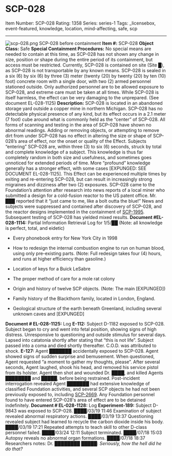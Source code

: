 # SCP-028
Item Number: SCP-028
Rating: 1358
Series: series-1
Tags: _licensebox, event-featured, knowledge, location, mind-affecting, safe, scp

---

![scp-028.png](https://scp-wiki.wdfiles.com/local--files/scp-028/scp-028.png)
SCP-028 before containment
**Item #:** SCP-028
**Object Class:** Safe
**Special Containment Procedures:** No special means are needed to contain at this time, as SCP-028 has not shown any change in size, position or shape during the entire period of its containment, but access must be restricted. Currently, SCP-028 is contained on site (Site █), as SCP-028 is not transportable by any known means. SCP-028 is sealed in a six (6) by six (6) by three (3) meter (twenty (20) by twenty (20) by ten (10) foot) concrete room with a single door, with two (2) armed personnel stationed outside. Only authorized personnel are to be allowed exposure to SCP-028, and extreme care must be taken at all times. While SCP-028 is itself harmless, the effect can be very damaging to the unprepared. (See document EL-028-1125)
**Description:** SCP-028 is located in an abandoned storage yard outside a copper mine in northern Michigan. SCP-028 has no detectable physical presence of any kind, but its effect occurs in a 2.1 meter (7 foot) cube around what is commonly held as the “center” of SCP-028. All forms of scanning and testing in the area of SCP-028 have shown no abnormal readings. Adding or removing objects, or attempting to remove dirt from under SCP-028 has no effect in altering the size or shape of SCP-028’s area of effect, nor the onset or quality of the Effect.
Subjects “entering” SCP-028 are, within three (3) to six (6) seconds, struck by total and complete knowledge of a subject. This knowledge is thus far completely random in both size and usefulness, and sometimes goes unnoticed for extended periods of time. More “profound” knowledge generally has a stronger effect, with some cases [EXPUNGED: SEE DOCUMENT EL-028-1125]. This Effect can be experienced multiple times by exiting and re-entering SCP-028, but can result in increasingly strong migraines and dizziness after two (2) exposures.
SCP-028 came to the Foundation’s attention after research into news reports of a local miner who submitted a design for a cold-fusion reactor to the US patent office. Mr. ███ reported that it “just came to me, like a bolt outta the blue!” News and subjects were suppressed and contained after discovery of SCP-028, and the reactor designs implemented in the containment of [SCP-1995](/scp-1995). Subsequent testing of SCP-028 has yielded mixed results.
**Document #EL-028-1114:** Partial Information Retrieval Log for 1/5/██ (Note: all knowledge is perfect, total, and eidetic)
  * Every phonebook entry for New York City in 1998

  * How to redesign the internal combustion engine to run on human blood, using only pre-existing parts. (Note: Full redesign takes four (4) hours, and runs at higher efficiency than gasoline.)

  * Location of keys for a Buick LeSabre

  * The proper method of care for a mole rat colony

  * Origin and history of twelve SCP objects. (Note: The main [EXPUNGED])

  * Family history of the Blackthorn family, located in London, England.

  * Geological structure of the earth beneath Greenland, including several unknown caves and [EXPUNGED]

**Document # EL-028-1125:** Log
**E-112:** Subject D-1182 exposed to SCP-028. Subject began to cry and went into fetal position, showing signs of high distress. Unresponsive to questioning and outside stimulus for several days. Lapsed into catatonia shortly after stating that “this is not life”. Subject passed into a coma and died shortly thereafter. C.O.D. was attributed to shock.
**E-127:** Agent ███████ accidentally exposed to SCP-028. Agent showed signs of sudden surprise and bemusement. When questioned, Agent requested “a moment to gather my thoughts, please”. After several seconds, Agent laughed, shook his head, and removed his service pistol from its holster. Agent then shot and wounded Dr. ████, and killed Agents ████████ and █████, before being restrained. Post-incident interrogation revealed Agent ███████ had extensive knowledge of classified Foundation activities, and several SCP objects he had not been previously exposed to, including [SCP-2669](/scp-2669).
Any Foundation personnel found to have entered SCP-028's area of effect are to be detained indefinitely.
**Document # EL-028-1128:** Log
**Experiment-189:** Subject D-9843 was exposed to SCP-028. ████/03/19 11:46
Examination of subject revealed abnormal respiratory actions. ████/03/19 13:37
Questioning revealed subject had learned to recycle the carbon dioxide inside his body. ████/03/19 17:21
Repeated attempts to teach skill to other D-class personnel failed. ████/03/24 12:11
Subject terminated. ████/07/18 15:03
Autopsy reveals no abnormal organ formations. ████/07/18 18:37
Researchers notes: Dr. ████████ █████: _Seriously, how the hell did he do that?_